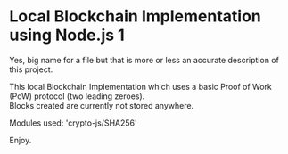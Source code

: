 # Local Blockchain Implementation using Node.js 1
Yes, big name for a file but that is more or less an accurate description of this project.  

This local Blockchain Implementation which uses a basic Proof of Work (PoW) protocol (two leading zeroes).  
Blocks created are currently not stored anywhere.

Modules used: 'crypto-js/SHA256'

Enjoy.
